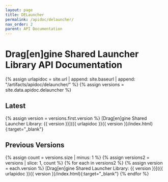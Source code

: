 ```yaml
---
layout: page
title: DELauncher
permalink: /apidoc/delauncher/
nav_order: 2
parent: API Documentation
---
```


# Drag\[en\]gine Shared Launcher Library API Documentation

{% assign urlapidoc = site.url | append: site.baseurl | append: "/artifacts/apidoc/delauncher/" %}
{% assign versions = site.data.apidoc.delauncher %}

## Latest
{% assign version = versions.first.version %}
[Drag\[en\]gine Shared Launcher Library: {{ version }}]({{ urlapidoc }}{{ version }}/index.html){:target="_blank"}

## Previous Versions
{% assign count = versions.size | minus: 1 %}
{% assign versions2 = versions | slice: 1, count %}
{% for each in versions2 %}
  {% assign version = each.version %}
  [Drag\[en\]gine Shared Launcher Library: {{ version }}]({{ urlapidoc }}{{ version }}/index.html){:target="_blank"}
{% endfor %}
